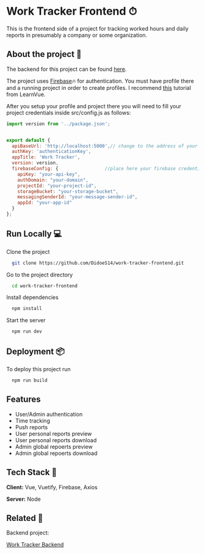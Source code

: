 
# Work Tracker Frontend ⏱

This is the frontend side of a project for tracking worked hours and daily reports in presumably a company or some organization. 
## About the project 📑

The backend for this project can be found [here](https://github.com/DidoeS14/work-tracker-backend?tab=readme-ov-file).

The project uses [Firebase](https://firebase.google.com)🔥 for authentication. You must have profile there and a running project in order to create profiles. I recommend [this](https://learnvue.co/articles/vue-firebase-authentication) tutorial from LearnVue.

After you setup your profile and project there you will need to fill your project credentials inside src/config.js as follows:

```javascript
import version from '../package.json';


export default {
  apiBaseUrl: 'http://localhost:5000',// change to the address of your server
  authKey: 'authenticationKey',
  appTitle: 'Work Tracker',
  version: version,
  firebaseConfig: {                 //place here your firebase credentials
    apiKey: "your-api-key",
    authDomain: "your-domain",
    projectId: "your-project-id",
    storageBucket: "your-storage-bucket",
    messagingSenderId: "your-message-sender-id",
    appId: "your-app-id"
  }
};

```

## Run Locally 💻

Clone the project

```bash
  git clone https://github.com/DidoeS14/work-tracker-frontend.git
```

Go to the project directory

```bash
  cd work-tracker-frontend
```

Install dependencies

```bash
  npm install
```

Start the server

```bash
  npm run dev
```


## Deployment 📦
 
To deploy this project run

```bash
  npm run build
```

## Features

- User/Admin authentication
- Time tracking
- Push reports
- User personal reports preview
- User personal reports download
- Admin global repoerts preview
- Admin global repoerts download

## Tech Stack 🔧

**Client:** Vue, Vuetify, Firebase, Axios

**Server:** Node


## Related 🔗

Backend project:

[Work Tracker Backend](https://github.com/DidoeS14/work-tracker-backend?tab=readme-ov-file)

